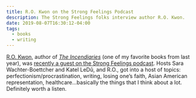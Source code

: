 ```yaml
---
title: R.O. Kwon on the Strong Feelings Podcast
description: The Strong Feelings folks interview author R.O. Kwon.
date: 2019-08-07T16:30:12-04:00
tags:
  - books
  - writing
---
```

[R.O. Kwon](https://ro-kwon.com), author of [*The Incendiaries*](https://www.penguinrandomhouse.com/books/549116/the-incendiaries-by-r-o-kwon/) (one of my favorite books from last year), was [recently a guest on the Strong Feelings podcast](http://www.strongfeelings.co/podcast/e67/). Hosts Sara Wachter-Boettcher and Katel LeDû, and R.O., got into a host of topics: perfectionism/procrastination, writing, losing one’s faith, Asian American representation, healthcare…basically the things that I think about a lot. Definitely worth a listen.
